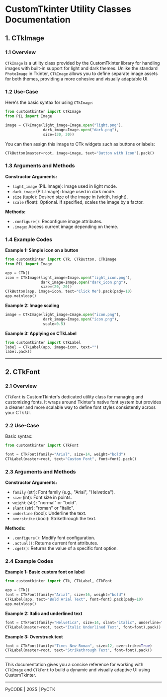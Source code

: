 # CustomTkinter Utility Classes Documentation

## 1. CTkImage

### 1.1 Overview

`CTkImage` is a utility class provided by the CustomTkinter library for handling images with built-in support for light and dark themes. Unlike the standard `PhotoImage` in Tkinter, `CTkImage` allows you to define separate image assets for both themes, providing a more cohesive and visually adaptable UI.

### 1.2 Use-Case

Here's the basic syntax for using `CTkImage`:

```python
from customtkinter import CTkImage
from PIL import Image

image = CTkImage(light_image=Image.open("light.png"),
                 dark_image=Image.open("dark.png"),
                 size=(30, 30))
```

You can then assign this image to CTk widgets such as buttons or labels:

```python
CTkButton(master=root, image=image, text="Button with Icon").pack()
```

### 1.3 Arguments and Methods

**Constructor Arguments:**

* `light_image` (PIL.Image): Image used in light mode.
* `dark_image` (PIL.Image): Image used in dark mode.
* `size` (tuple): Desired size of the image in (width, height).
* `scale` (float): Optional. If specified, scales the image by a factor.

**Methods:**

* `.configure()`: Reconfigure image attributes.
* `.image`: Access current image depending on theme.

### 1.4 Example Codes

**Example 1: Simple icon on a button**

```python
from customtkinter import CTk, CTkButton, CTkImage
from PIL import Image

app = CTk()
icon = CTkImage(light_image=Image.open("light_icon.png"),
                dark_image=Image.open("dark_icon.png"),
                size=(20, 20))
CTkButton(app, image=icon, text="Click Me").pack(pady=10)
app.mainloop()
```

**Example 2: Image scaling**

```python
image = CTkImage(light_image=Image.open("icon.png"),
                 dark_image=Image.open("icon.png"),
                 scale=0.5)
```

**Example 3: Applying on CTkLabel**

```python
from customtkinter import CTkLabel
label = CTkLabel(app, image=icon, text="")
label.pack()
```

---

## 2. CTkFont

### 2.1 Overview

`CTkFont` is CustomTkinter's dedicated utility class for managing and customizing fonts. It wraps around Tkinter's native font system but provides a cleaner and more scalable way to define font styles consistently across your CTk UI.

### 2.2 Use-Case

Basic syntax:

```python
from customtkinter import CTkFont

font = CTkFont(family="Arial", size=14, weight="bold")
CTkLabel(master=root, text="Custom Font", font=font).pack()
```

### 2.3 Arguments and Methods

**Constructor Arguments:**

* `family` (str): Font family (e.g., "Arial", "Helvetica").
* `size` (int): Font size in points.
* `weight` (str): "normal" or "bold".
* `slant` (str): "roman" or "italic".
* `underline` (bool): Underline the text.
* `overstrike` (bool): Strikethrough the text.

**Methods:**

* `.configure()`: Modify font configuration.
* `.actual()`: Returns current font attributes.
* `.cget()`: Returns the value of a specific font option.

### 2.4 Example Codes

**Example 1: Basic custom font on label**

```python
from customtkinter import CTk, CTkLabel, CTkFont

app = CTk()
font = CTkFont(family="Arial", size=16, weight="bold")
CTkLabel(app, text="Bold Arial Text", font=font).pack(pady=10)
app.mainloop()
```

**Example 2: Italic and underlined text**

```python
font = CTkFont(family="Helvetica", size=14, slant="italic", underline=True)
CTkLabel(master=root, text="Italic Underlined Text", font=font).pack()
```

**Example 3: Overstruck text**

```python
font = CTkFont(family="Times New Roman", size=12, overstrike=True)
CTkLabel(master=root, text="Strikethrough Text", font=font).pack()
```

---

This documentation gives you a concise reference for working with `CTkImage` and `CTkFont` to build a dynamic and visually adaptive UI using CustomTkinter.

---

PyCODE | 2025 | PyCTK